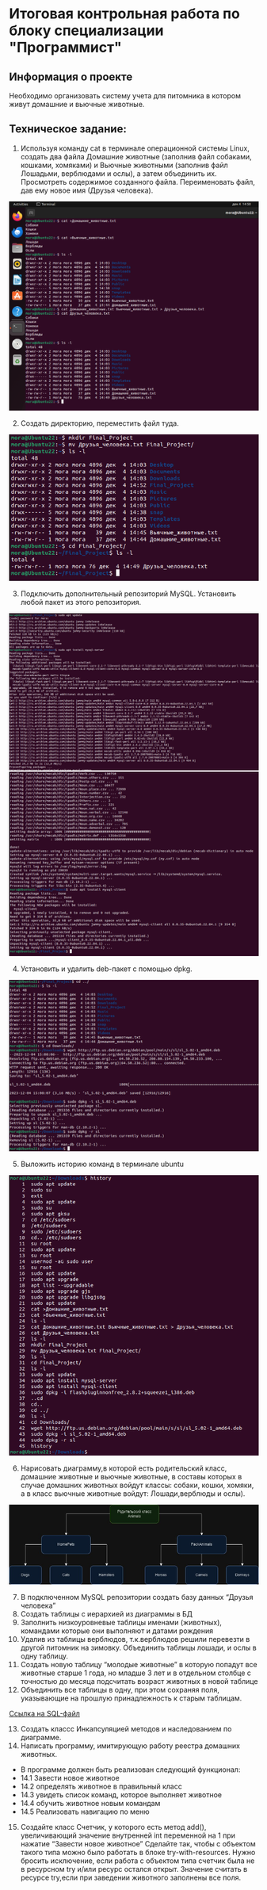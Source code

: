 # Итоговая контрольная работа по блоку специализации "Программист"

## Информация о проекте 

Необходимо организовать систему учета для питомника в котором живут домашние и 
вьючные животные.

## Техническое задание:

1. Используя команду cat в терминале операционной системы Linux, создать два 
файла Домашние животные (заполнив файл собаками, кошками, хомяками) и Вьючные 
животными (заполнив файл Лошадьми, верблюдами и ослы), а затем объединить их.
Просмотреть содержимое созданного файла. Переименовать файл, дав ему новое имя
(Друзья человека).

!["команды"](Linux/Screenshot_1.png)

2. Создать директорию, переместить файл туда. 

!["команды"](Linux/Screenshot_2.png)

3. Подключить дополнительный репозиторий MySQL. Установить любой пакет из этого
репозитория. 

!["команды"](Linux/Screenshot_3_1.png)
!["команды"](Linux/Screenshot_3_2.png)

4. Установить и удалить deb-пакет с помощью dpkg. 

!["команды"](Linux/Screenshot_4.png)

5. Выложить историю команд в терминале ubuntu

!["команды"](Linux/Screenshot_5.png)

6. Нарисовать диаграмму,в которой есть родительский класс, домашние животные 
и вьючные животные, в составы которых в случае домашних животных войдут классы: 
собаки, кошки, хомяки, а в класс вьючные животные войдут: Лошади,верблюды и ослы).

!["команды"](Diagramm_PetsFriends.jpg)

7. В подключенном MySQL репозитории создать базу данных “Друзья человека” 
8. Создать таблицы с иерархией из диаграммы в БД 
9. Заполнить низкоуровневые таблицы именами (животных), командами которые они 
выполняют и датами рождения 
10. Удалив из таблицы верблюдов, т.к.верблюдов решили перевезти в другой 
питомник на зимовку. Объединить таблицы лошади, и ослы в одну таблицу. 
11. Создать новую таблицу “молодые животные” в которую попадут все животные 
старше 1 года, но младше 3 лет и в отдельном столбце с точностью до месяца 
подсчитать возраст животных в новой таблице 
12. Объединить все таблицы в одну, при этом сохраняя поля, указывающие на прошлую 
принадлежность к старым таблицам. 

[Ссылка на SQL-файл](https://github.com/MoraKsu/Final_Control_Project/blob/master/friends_of_man.sql)

13. Создать классс Инкапсуляцией методов и наследованием по диаграмме.
14. Написать программу, имитирующую работу реестра домашних животных. 

- В программе должен быть реализован следующий функционал: 
- 14.1 Завести новое животное 
- 14.2 определять животное в правильный класс 
- 14.3 увидеть список команд, которое выполняет животное 
- 14.4 обучить животное новым командам 
- 14.5 Реализовать навигацию по меню 

15. Создайте класс Счетчик, у которого есть метод add(), увеличивающий 
значение внутренней int переменной на 1 при нажатие “Завести новое животное”
Сделайте так, чтобы с объектом такого типа можно было работать в блоке try-with-resources. 
Нужно бросить исключение, если работа с объектом типа счетчик была не в ресурсном 
try и/или ресурс остался открыт. Значение считать в ресурсе try,если при 
заведении животного заполнены все поля.